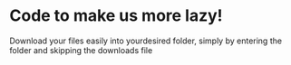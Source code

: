 # Code to make us more lazy!
Download your files easily into yourdesired folder, simply by entering the folder and skipping the downloads file 

